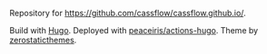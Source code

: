 Repository for https://github.com/cassflow/cassflow.github.io/.

Build with [Hugo](https://gohugo.io/).
Deployed with [peaceiris/actions-hugo](https://github.com/peaceiris/actions-hugo).
Theme by [zerostaticthemes](https://github.com/zerostaticthemes/hugo-winston-theme).